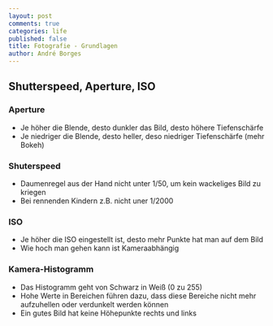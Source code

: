 ```yaml
---
layout: post
comments: true
categories: life
published: false
title: Fotografie - Grundlagen
author: André Borges
---
```

## Shutterspeed, Aperture, ISO

### Aperture
- Je höher die Blende, desto dunkler das Bild, desto höhere Tiefenschärfe
- Je niedriger die Blende, desto heller, deso niedriger Tiefenschärfe (mehr Bokeh)

### Shuterspeed
- Daumenregel aus der Hand nicht unter 1/50, um kein wackeliges Bild zu kriegen
- Bei rennenden Kindern z.B. nicht uner 1/2000

### ISO
- Je höher die ISO eingestellt ist, desto mehr Punkte hat man auf dem Bild
- Wie hoch man gehen kann ist Kameraabhängig

### Kamera-Histogramm
- Das Histogramm geht von Schwarz in Weiß (0 zu 255)
- Hohe Werte in Bereichen führen dazu, dass diese Bereiche nicht mehr aufzuhellen oder verdunkelt werden können
- Ein gutes Bild hat keine Höhepunkte rechts und links

